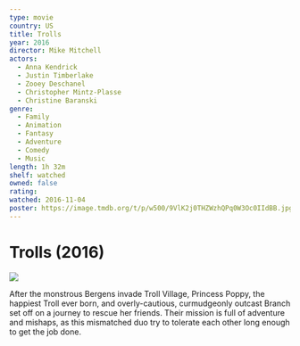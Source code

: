 ```yaml
---
type: movie
country: US
title: Trolls
year: 2016
director: Mike Mitchell
actors:
  - Anna Kendrick
  - Justin Timberlake
  - Zooey Deschanel
  - Christopher Mintz-Plasse
  - Christine Baranski
genre:
  - Family
  - Animation
  - Fantasy
  - Adventure
  - Comedy
  - Music
length: 1h 32m
shelf: watched
owned: false
rating:
watched: 2016-11-04
poster: https://image.tmdb.org/t/p/w500/9VlK2j0THZWzhQPq0W3Oc0IIdBB.jpg
---
```


# Trolls (2016)

![](https://image.tmdb.org/t/p/w500/9VlK2j0THZWzhQPq0W3Oc0IIdBB.jpg)

After the monstrous Bergens invade Troll Village, Princess Poppy, the happiest Troll ever born, and overly-cautious, curmudgeonly outcast Branch set off on a journey to rescue her friends. Their mission is full of adventure and mishaps, as this mismatched duo try to tolerate each other long enough to get the job done.